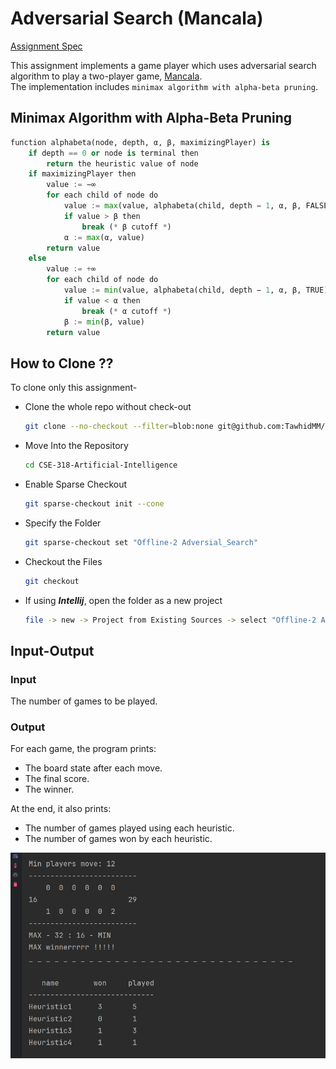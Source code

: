 # Adversarial Search (Mancala) 
[Assignment Spec](https://github.com/TawhidMM/CSE-318-Artificial-Intelligence/blob/main/Offline-2%20Adversial_Search/Assignment-2-Adversarial-Search.pdf)

This assignment implements a game player which uses adversarial search algorithm 
to play a two-player game, [Mancala](https://www.mathplayground.com/mancala.html).  
The implementation includes `minimax algorithm with alpha-beta pruning`.

## Minimax Algorithm with Alpha-Beta Pruning
```python
function alphabeta(node, depth, α, β, maximizingPlayer) is
    if depth == 0 or node is terminal then
        return the heuristic value of node
    if maximizingPlayer then
        value := −∞
        for each child of node do
            value := max(value, alphabeta(child, depth − 1, α, β, FALSE))
            if value > β then
                break (* β cutoff *)
            α := max(α, value)
        return value
    else
        value := +∞
        for each child of node do
            value := min(value, alphabeta(child, depth − 1, α, β, TRUE))
            if value < α then
                break (* α cutoff *)
            β := min(β, value)
        return value
```


## How to Clone ??

To clone only this assignment-

- Clone the whole repo without check-out
    ```bash
    git clone --no-checkout --filter=blob:none git@github.com:TawhidMM/CSE-318-Artificial-Intelligence.git
    ```
- Move Into the Repository
    ```bash
    cd CSE-318-Artificial-Intelligence
    ```
- Enable Sparse Checkout
    ```bash
    git sparse-checkout init --cone
    ```


- Specify the Folder


    ```bash
    git sparse-checkout set "Offline-2 Adversial_Search"
    ```

- Checkout the Files
    ```bash
    git checkout
    ```
- If using ***Intellij***, open the folder as a new project
    ```bash
    file -> new -> Project from Existing Sources -> select "Offline-2 Adversial_Search"
    ```

## Input-Output  

### Input  
The number of games to be played.  

### Output  
For each game, the program prints:  

- The board state after each move.  
- The final score.  
- The winner.  

At the end, it also prints:  

- The number of games played using each heuristic.  
- The number of games won by each heuristic.  

![Output Example](https://github.com/TawhidMM/CSE-318-Artificial-Intelligence/blob/main/Offline-2%20Adversial_Search/images/sample-output.png)  
